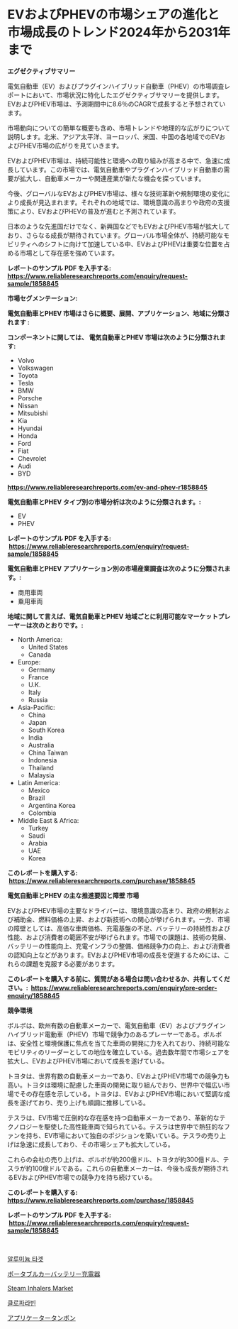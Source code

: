 <p><h1>EVおよびPHEVの市場シェアの進化と市場成長のトレンド2024年から2031年まで</h1></p><p><strong>エグゼクティブサマリー</strong></p>
<p><p>電気自動車（EV）およびプラグインハイブリッド自動車（PHEV）の市場調査レポートにおいて、市場状況に特化したエグゼクティブサマリーを提供します。EVおよびPHEV市場は、予測期間中に8.6％のCAGRで成長すると予想されています。</p><p>市場動向についての簡単な概要も含め、市場トレンドや地理的な広がりについて説明します。北米、アジア太平洋、ヨーロッパ、米国、中国の各地域でのEVおよびPHEV市場の広がりを見ていきます。</p><p>EVおよびPHEV市場は、持続可能性と環境への取り組みが高まる中で、急速に成長しています。この市場では、電気自動車やプラグインハイブリッド自動車の需要が拡大し、自動車メーカーや関連産業が新たな機会を探っています。</p><p>今後、グローバルなEVおよびPHEV市場は、様々な技術革新や規制環境の変化により成長が見込まれます。それぞれの地域では、環境意識の高まりや政府の支援策により、EVおよびPHEVの普及が進むと予測されています。</p><p>日本のような先進国だけでなく、新興国などでもEVおよびPHEV市場が拡大しており、さらなる成長が期待されています。グローバル市場全体が、持続可能なモビリティへのシフトに向けて加速している中、EVおよびPHEVは重要な位置を占める市場として存在感を強めています。</p></p>
<p><strong>レポートのサンプル PDF を入手する: <a href="https://www.reliableresearchreports.com/enquiry/request-sample/1858845">https://www.reliableresearchreports.com/enquiry/request-sample/1858845</a></strong></p>
<p><strong>市場セグメンテーション:</strong></p>
<p><strong> 電気自動車とPHEV 市場はさらに概要、展開、アプリケーション、地域に分類されます :</strong></p>
<p><strong>コンポーネントに関しては、 電気自動車とPHEV 市場は次のように分類されます: &nbsp;</strong></p>
<p><ul><li>Volvo</li><li>Volkswagen</li><li>Toyota</li><li>Tesla</li><li>BMW</li><li>Porsche</li><li>Nissan</li><li>Mitsubishi</li><li>Kia</li><li>Hyundai</li><li>Honda</li><li>Ford</li><li>Fiat</li><li>Chevrolet</li><li>Audi</li><li>BYD</li></ul></p>
<p><strong><a href="https://www.reliableresearchreports.com/ev-and-phev-r1858845">https://www.reliableresearchreports.com/ev-and-phev-r1858845</a></strong></p>
<p><strong> 電気自動車とPHEV タイプ別の市場分析は次のように分類されます。:</strong></p>
<p><ul><li>EV</li><li>PHEV</li></ul></p>
<p><strong>レポートのサンプル PDF を入手する: &nbsp;<a href="https://www.reliableresearchreports.com/enquiry/request-sample/1858845">https://www.reliableresearchreports.com/enquiry/request-sample/1858845</a></strong></p>
<p><strong> 電気自動車とPHEV アプリケーション別の市場産業調査は次のように分類されます。:</strong></p>
<p><ul><li>商用車両</li><li>乗用車両</li></ul></p>
<p><strong>地域に関して言えば、電気自動車とPHEV 地域ごとに利用可能なマーケットプレーヤーは次のとおりです。:</strong></p>
<p><ul>
    <li>
        North America:
        <ul>
            <li>United States</li>
            <li>Canada</li>
        </ul>
    </li>
    <li>
        Europe:
        <ul>
            <li>Germany</li>
            <li>France</li>
            <li>U.K.</li>
            <li>Italy</li>
            <li>Russia</li>
        </ul>
    </li>
    <li>
        Asia-Pacific:
        <ul>
            <li>China</li>
            <li>Japan</li>
            <li>South Korea</li>
            <li>India</li>
            <li>Australia</li>
            <li>China Taiwan</li>
            <li>Indonesia</li>
            <li>Thailand</li>
            <li>Malaysia</li>
        </ul>
    </li>
    <li>
        Latin America:
        <ul>
            <li>Mexico</li>
            <li>Brazil</li>
            <li>Argentina Korea</li>
            <li>Colombia</li>
        </ul>
    </li>
    <li>
        Middle East & Africa:
        <ul>
            <li>Turkey</li>
            <li>Saudi</li>
            <li>Arabia</li>
            <li>UAE</li>
            <li>Korea</li>
        </ul>
    </li>
    </ul></p>
<p><strong>このレポートを購入する: &nbsp;<a href="https://www.reliableresearchreports.com/purchase/1858845">https://www.reliableresearchreports.com/purchase/1858845</a></strong></p>
<p><strong>電気自動車とPHEV の主な推進要因と障壁 市場</strong></p>
<p><p>EVおよびPHEV市場の主要なドライバーは、環境意識の高まり、政府の規制および補助金、燃料価格の上昇、および新技術への関心が挙げられます。一方、市場の障壁としては、高価な車両価格、充電基盤の不足、バッテリーの持続性および性能、および消費者の範囲不安が挙げられます。市場での課題は、技術の発展、バッテリーの性能向上、充電インフラの整備、価格競争力の向上、および消費者の認知向上などがあります。EVおよびPHEV市場の成長を促進するためには、これらの課題を克服する必要があります。</p></p>
<p><strong>このレポートを購入する前に、質問がある場合は問い合わせるか、共有してください。:&nbsp; <a href="https://www.reliableresearchreports.com/enquiry/pre-order-enquiry/1858845">https://www.reliableresearchreports.com/enquiry/pre-order-enquiry/1858845</a></strong></p>
<p><strong>競争環境</strong></p>
<p><p>ボルボは、欧州有数の自動車メーカーで、電気自動車（EV）およびプラグインハイブリッド電動車（PHEV）市場で競争力のあるプレーヤーである。ボルボは、安全性と環境保護に焦点を当てた車両の開発に力を入れており、持続可能なモビリティのリーダーとしての地位を確立している。過去数年間で市場シェアを拡大し、EVおよびPHEV市場において成長を遂げている。</p><p>トヨタは、世界有数の自動車メーカーであり、EVおよびPHEV市場での競争力も高い。トヨタは環境に配慮した車両の開発に取り組んでおり、世界中で幅広い市場でその存在感を示している。トヨタは、EVおよびPHEV市場において堅調な成長を遂げており、売り上げも順調に推移している。</p><p>テスラは、EV市場で圧倒的な存在感を持つ自動車メーカーであり、革新的なテクノロジーを駆使した高性能車両で知られている。テスラは世界中で熱狂的なファンを持ち、EV市場において独自のポジションを築いている。テスラの売り上げは急速に成長しており、その市場シェアも拡大している。</p><p>これらの会社の売り上げは、ボルボが約200億ドル、トヨタが約300億ドル、テスラが約100億ドルである。これらの自動車メーカーは、今後も成長が期待されるEVおよびPHEV市場での競争力を持ち続けている。</p></p>
<p><strong>このレポートを購入する: &nbsp; <a href="https://www.reliableresearchreports.com/purchase/1858845">https://www.reliableresearchreports.com/purchase/1858845</a></strong></p>
<p><strong>レポートのサンプル PDF を入手する: &nbsp;<a href="https://www.reliableresearchreports.com/enquiry/request-sample/1858845">https://www.reliableresearchreports.com/enquiry/request-sample/1858845</a></strong><strong></strong></p>
<p>&nbsp;</p>
<p><p><a href="https://medium.com/@boydsmitham726/%EC%95%8C%EB%A3%A8%EB%AF%B8%EB%8A%84-%ED%83%80%EA%B2%9F-%EC%8B%9C%EC%9E%A5-%EC%8B%9C%EC%9E%A5-cagr-%EC%8B%9C%EC%9E%A5-%EB%8F%99%ED%96%A5-%EB%B0%8F-%EC%84%B1%EC%9E%A5-%EC%A0%84%EB%9E%B5%EC%97%90-%EB%8C%80%ED%95%9C-%ED%86%B5%EC%B0%B0%EB%A0%A5-e071365be32d">알루미늄 타겟</a></p><p><a href="https://medium.com/@cielostamm/%E3%83%9D%E3%83%BC%E3%82%BF%E3%83%96%E3%83%AB%E3%82%AB%E3%83%BC%E3%83%90%E3%83%83%E3%83%86%E3%83%AA%E3%83%BC%E3%83%81%E3%83%A3%E3%83%BC%E3%82%B8%E3%83%A3%E3%83%BC%E5%B8%82%E5%A0%B4%E3%81%AE%E8%A6%8F%E6%A8%A1%E3%81%A8%E5%B8%82%E5%A0%B4%E5%8B%95%E5%90%91-%E5%AE%8C%E5%85%A8%E3%81%AA%E7%94%A3%E6%A5%AD%E6%A6%82%E8%A6%81-2024%E5%B9%B4%E3%81%8B%E3%82%892031%E5%B9%B4%E3%81%BE%E3%81%A7-b5d527040423">ポータブルカーバッテリー充電器</a></p><p><a href="https://sudsy-motorcycle-bbc.notion.site/Steam-Inhalers-Market-Research-Report-Its-History-and-Forecast-2024-to-2031-4c05010ec4754ecca141c33d3f16061e">Steam Inhalers Market</a></p><p><a href="https://medium.com/@fosterfahey1971/%ED%81%B4%EB%A1%9C%ED%8C%8C%EB%9D%BC%EB%B9%88-%EC%8B%9C%EC%9E%A5-%EB%B6%84%EC%84%9D-%EA%B8%80%EB%A1%9C%EB%B2%8C-%EC%82%B0%EC%97%85-%EC%A0%84%EB%A7%9D-%EB%B0%8F-%EC%98%88%EC%B8%A1-2024%EB%85%84%EB%B6%80%ED%84%B0-2031%EB%85%84%EA%B9%8C%EC%A7%80-ecea9f85316d">클로파라빈</a></p><p><a href="https://github.com/sghwr779811674/Market-Research-Report-List-1/blob/main/674458130172.md">アプリケータータンポン</a></p></p>